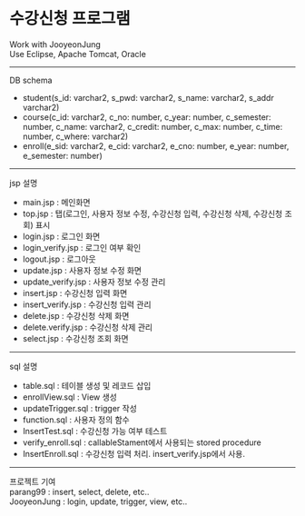 # 수강신청 프로그램
Work with JooyeonJung   
Use Eclipse, Apache Tomcat, Oracle

---
DB schema
- student(s_id: varchar2, s_pwd: varchar2, s_name: varchar2, s_addr varchar2)
- course(c_id: varchar2, c_no: number, c_year: number, c_semester: number, c_name: varchar2, c_credit: number, c_max: number, c_time: number, c_where: varchar2)
- enroll(e_sid: varchar2, e_cid: varchar2, e_cno: number, e_year: number, e_semester: number)
---
jsp 설명
- main.jsp : 메인화면
- top.jsp : 탭(로그인, 사용자 정보 수정, 수강신청 입력, 수강신청 삭제, 수강신청 조회) 표시
- login.jsp : 로그인 화면
- login_verify.jsp : 로그인 여부 확인
- logout.jsp : 로그아웃
- update.jsp : 사용자 정보 수정 화면
- update_verify.jsp : 사용자 정보 수정 관리
- insert.jsp : 수강신청 입력 화면
- insert_verify.jsp : 수강신청 입력 관리
- delete.jsp : 수강신청 삭제 화면
- delete.verify.jsp : 수강신청 삭제 관리
- select.jsp : 수강신청 조회 화면
---
sql 설명
- table.sql : 테이블 생성 및 레코드 삽입
- enrollView.sql : View 생성
- updateTrigger.sql : trigger 작성
- function.sql : 사용자 정의 함수
- InsertTest.sql : 수강신청 가능 여부 테스트
- verify_enroll.sql : callableStament에서 사용되는 stored procedure
- InsertEnroll.sql : 수강신청 입력 처리. insert_verify.jsp에서 사용. 
---
프로젝트 기여   
parang99 : insert, select, delete, etc..   
JooyeonJung : login, update, trigger, view, etc..   

